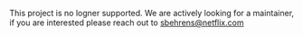 This project is no logner supported.  We are actively looking for a maintainer, if you are interested please reach out to sbehrens@netflix.com
